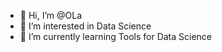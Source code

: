 - 👋 Hi, I’m @OLa
- 👀 I’m interested in Data Science
- 🌱 I’m currently learning Tools for Data Science


<!---
KodeXL/KodeXL is a ✨ special ✨ repository because its `README.md` (this file) appears on your GitHub profile.
You can click the Preview link to take a look at your changes.
--->
